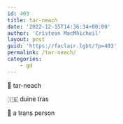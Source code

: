 ```yaml
---
id: 403
title: tar-neach
date: '2022-12-15T14:36:34+00:00'
author: 'Crìstean MacMhìcheil'
layout: post
guid: 'https://faclair.lgbt/?p=403'
permalink: /tar-neach/
categories:
    - gd
---
```


&#x1f3f4;&#xe0067;&#xe0062;&#xe0073;&#xe0063;&#xe0074;&#xe007f; tar-neach

&#x1f1ee;&#x1f1ea; duine tras

&#x1f3f4;&#xe0067;&#xe0062;&#xe0065;&#xe006e;&#xe0067;&#xe007f; a trans person